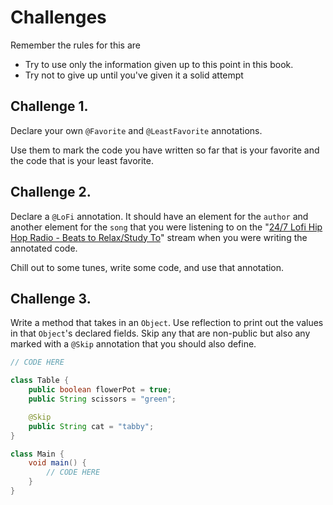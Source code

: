 # Challenges


Remember the rules for this are

- Try to use only the information given up to this point in this book.
- Try not to give up until you've given it a solid attempt

## Challenge 1.

Declare your own `@Favorite` and `@LeastFavorite`
annotations.

Use them to mark the code you have written so far that is your
favorite and the code that is your least favorite.

## Challenge 2.

Declare a `@LoFi` annotation. It should have an element for the `author`
and another element for the `song` that you were listening to on
the "[24/7 Lofi Hip Hop Radio - Beats to Relax/Study To](https://www.youtube.com/watch?v=jfKfPfyJRdk)"
stream when you were writing the annotated code.

Chill out to some tunes, write some code, and use that annotation.

## Challenge 3.

Write a method that takes in an `Object`. Use reflection to print out the values in that `Object`'s
declared fields. Skip any that are non-public but also any marked with a `@Skip` annotation
that you should also define.

```java
// CODE HERE

class Table {
    public boolean flowerPot = true;
    public String scissors = "green";

    @Skip
    public String cat = "tabby";
}

class Main {
    void main() {
        // CODE HERE
    }
}
```
